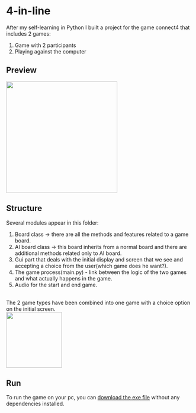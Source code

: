 # 4-in-line
After my self-learning in Python I built a project for the game connect4 that includes 2 games:
1) Game with 2 participants
2) Playing against the computer

<h2>Preview</h2>
<img src="https://github.com/GalSaid/4-in-line-python-game/assets/120250560/63c89f66-a168-4af6-bbdd-607c541b741a" width=300>
<h2>Structure</h2>

Several modules appear in this folder:</br>
1) Board class -> there are all the methods and features related to a game board.</br>
2) AI board class -> this board inherits from a normal board and there are additional methods related only to AI board.</br>
3) Gui part that deals with the initial display and screen that we see and accepting a choice from the user(which game does he want?).</br>
4) The game process(main.py) - link between the logic of the two games and what actually happens in the game.</br>
5) Audio for the start and end game.</br></br>

The 2 game types have been combined into one game with a choice option on the initial screen.</br>
<img tital="Initial screen" src="https://github.com/GalSaid/4-in-line-python-game/assets/120250560/4907d5d9-35a2-45c6-8bb1-b38c6c8ed655" width=150></br>

<h2>Run</h2>
To run the game on your pc, you can <a href=https://github.com/GalSaid/4-in-line-python-game/blob/a726024f99ef4b431d76d7ea6d469862bdf4f51a/main.exe>download the exe file</a> without any dependencies installed.


